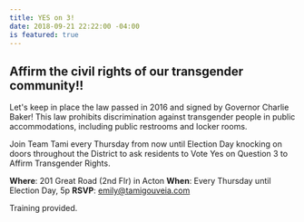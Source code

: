 ```yaml
---
title: YES on 3!
date: 2018-09-21 22:22:00 -04:00
is featured: true
---
```


## Affirm the civil rights of our transgender community!!

Let's keep in place the law passed in 2016 and signed by Governor Charlie Baker!  This law prohibits discrimination against transgender people in public accommodations, including public restrooms and locker rooms.

Join Team Tami every Thursday from now until Election Day knocking on doors throughout the District to ask residents to Vote Yes on Question 3 to Affirm Transgender Rights.

**Where**: 201 Great Road (2nd Flr) in Acton
**When**:  Every Thursday until Election Day, 5p
**RSVP**:  emily@tamigouveia.com

Training provided.